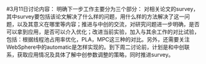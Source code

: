 #3月11日讨论内容：
明确下一步工作主要分为三个部分： 对相关论文的survey，其中survey要包括该论文解决了什么样的问题，用什么样的方法解决了这一问题，以及其意义在哪里等内容；推进与中创的交流，对研究问题进一步明确，是否可以拿到应用，是否可以介入优化；改进当前实验，加入与其余工作的对比试验，包括：根据线程池占用率优化，PLA，MPC这三种的对比。另外，还需要关注WebSphere中的automatic是怎样实现的。到下周二讨论前，计划是和中创联系，获取应用情况及具体了解中创参数调整的策略，同时推进survey。
